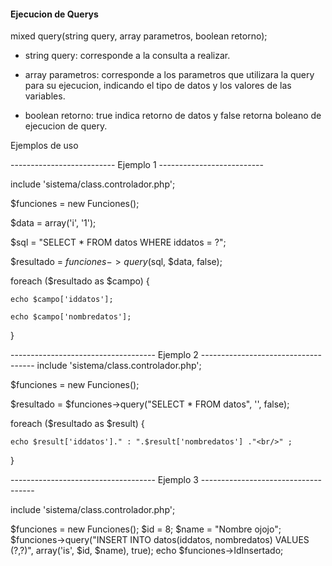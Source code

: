 #### Ejecucion de Querys ###


mixed query(string query, array parametros, boolean retorno);



* string query: corresponde a la consulta a realizar.

* array parametros: corresponde a los parametros que utilizara la query 
  para su ejecucion, indicando el 
  tipo de datos y los valores de las variables.

* boolean retorno: true indica retorno de datos y false retorna boleano 
  de ejecucion de query.



Ejemplos de uso

-------------------------- Ejemplo 1 --------------------------

include 'sistema/class.controlador.php';

$funciones = new Funciones();

$data = array('i', '1');

$sql = "SELECT * FROM datos WHERE iddatos = ?";

$resultado = $funciones->query($sql, $data, false);

foreach ($resultado as $campo) {

	echo $campo['iddatos'];
	
	echo $campo['nombredatos'];
	
}

------------------------------------ Ejemplo 2 ------------------------------------
include 'sistema/class.controlador.php';

$funciones = new Funciones();

$resultado = $funciones->query("SELECT * FROM datos", '', false);

foreach ($resultado as $result) {

    echo $result['iddatos']." : ".$result['nombredatos'] ."<br/>" ;
    
}

------------------------------------ Ejemplo 3 ------------------------------------

include 'sistema/class.controlador.php';

$funciones = new Funciones();
$id = 8;
$name = "Nombre ojojo";
$funciones->query("INSERT INTO datos(iddatos, nombredatos) VALUES (?,?)", array('is', $id, $name), true);
echo $funciones->IdInsertado;

